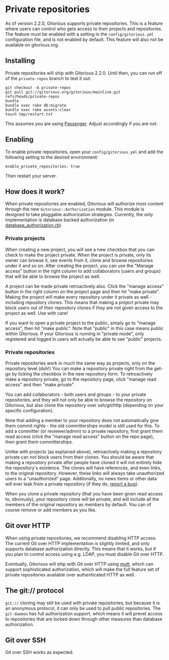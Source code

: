 # Private repositories #

As of version 2.2.0, Gitorious supports private repositories. This is a feature where users can control who gets access to their projects and repositories. The feature must be enabled with a setting in the `config/gitorious.yml` configuration file, and is not enabled by default. This feature will also not be available on gitorious.org.

## Installing ##

Private repositories will ship with Gitorious 2.2.0. Until then, you can run off of the `private-repos` branch to test it out:

    git checkout -b private-repos
    git pull git://gitorious.org/gitorious/mainline.git refs/heads/private-repos
    bundle
    bundle exec rake db:migrate
    bundle exec rake assets:clear
    touch tmp/restart.txt

This assumes you are using [Passenger](http://www.modrails.com/). Adjust accordingly if you are not.

## Enabling ##

To enable private repositories, open your `config/gitorious.yml` and add the following setting to the desired environment:

    enable_private_repositories: true

Then restart your server.

## How does it work? ##

When private repositories are enabled, Gitorious will authorize most content through the new `Gitorious::Authorization` module. This module is designed to take pluggable authorization strategies. Currently, the only implementation is database backed authorization (in [database_authorization.rb](https://gitorious.org/gitorious/mainline/blobs/private-repos/lib/gitorious/authorization/database_authorization.rb)).

### Private projects
When creating a new project, you will see a new checkbox that you can check to make the project private. When the project is private, only its owner can browse it, see events from it, clone and browse repositories under it and so on. After creating the project, you can use the "Manage access" button in the right column to add collaborators (users and groups) that will be able to browse the project as well.

A project can be made private retroactively also. Click the "manage access" button in the right column on the project page and then hit "make private". Making the project will make every repository under it private as well - including repository clones. This means that making a project private may block users out of their repository clones if they are not given access to the project as well. Use with care!

If you want to open a private project to the public, simply go to "manage access", then hit "make public". Note that "public" in this case means public within Gitorious. If your Gitorious is running in "private mode", only registered and logged in users will actually be able to see "public" projects.

### Private repositories

Private repositories work in much the same way as projects, only on the repository level (duh!) You can make a repository private right from the get-go by ticking the checkbox in the new repository form. To retroactively make a repository private, go to the repository page, click "manage read access" and then "make private".

You can add collaborators - both users and groups - to your private repositories, and they will not only be able to browse the repository on Gitorious, but also clone the repository over ssh/git/http (depending on your specific configuration).

Note that adding a member to your repository does not automatically give them commit rights - the old committerships model is still used for this. To add a committer (or reviewer/admin) to a private repository, first grant them read access (click the "manage read access" button on the repo page), then grant them committerships.

Unlike with projects (as explained above), retroactively making a repository private can not block users from their clones. You should be aware that making a repository private after people have cloned it will not entirely hide the repository's existence. The clones will have references, and even links, to the original repository. However, these links will always take unauthorized users to a "unauthorized" page. Additonally, no news items or other data will ever leak from a private repository (if they do, [report a bug](http://issues.gitorious.org)).

When you clone a private repository (that you have been given read access to, obviously), your repository clone will be private, and will include all the members of the original repository as members by default. You can of course remove or add members as you like.

## Git over HTTP ##

When using private repositories, we recommend disabling HTTP access. The current Git over HTTP implementation is slightly limited, and only supports database authorization directly. This means that it works, but if you plan to control access using e.g. LDAP, you must disable Git over HTTP.

Eventually, Gitorious will ship with Git over HTTP using [mutt](https://gitorious.org/gitorious/mutt), which can support sophisticated authorization, which will make the full feature set of private repositories available over authenticated HTTP as well.

## The git:// protocol ##

`git://` cloning may still be used with private repositories, but because it is an anonymous protocol, it can only be used to pull public repositories. The `git-daemon` has full authorization support, which means it will prevet access to repositories that are locked down through other measures than database authorization.

## Git over SSH ##

Git over SSH works as expected.
